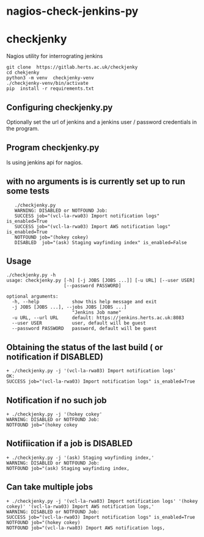 # nagios-check-jenkins-py
# checkjenky
Nagios utility for interrograting jenkins

```
git clone  https://gitlab.herts.ac.uk/checkjenky
cd chekjenky
python3 -m venv  checkjenky-venv
./checkjenky-venv/bin/activate
pip  install -r requirements.txt
```

##  Configuring checkjenky.py
Optionally set the url of jenkins and a jenkins user / password credentials in the program.
 
## Program checkjenky.py
Is using jenkins api for nagios.

##  with no arguments is is currently set up to run some tests

```
   ./checkjenky.py
   WARNING: DISABLED or NOTFOUND Job:
   SUCCESS job="(vcl-la-rwa03) Import notification logs" is_enabled=True
   SUCCESS job="(vcl-la-rwa03) Import AWS notification logs" is_enabled=True
   NOTFOUND job="(hokey cokey)
   DISABLED  job="(ask) Staging wayfinding index" is_enabled=False
```

##  Usage
```
./checkjenky.py -h
usage: checkjenky.py [-h] [-j JOBS [JOBS ...]] [-u URL] [--user USER]
                     [--password PASSWORD]

optional arguments:
  -h, --help            show this help message and exit
  -j JOBS [JOBS ...], --jobs JOBS [JOBS ...]
                        "Jenkins Job name"
  -u URL, --url URL     default: https://jenkins.herts.ac.uk:8083
  --user USER           user, default will be guest
  --password PASSWORD   password, default will be guest

```

##  Obtaining the status of the last  build ( or notification if DISABLED)
```
+ ./checkjenky.py -j '(vcl-la-rwa03) Import notification logs'
OK:
SUCCESS job="(vcl-la-rwa03) Import notification logs" is_enabled=True
```

##  Notification if no such job
```
+ ./checkjenky.py -j '(hokey cokey'
WARNING: DISABLED or NOTFOUND Job:
NOTFOUND job="(hokey cokey
```

##  Notifiication if a job is DISABLED
```
+ ./checkjenky.py -j '(ask) Staging wayfinding index,'
WARNING: DISABLED or NOTFOUND Job:
NOTFOUND job="(ask) Staging wayfinding index,
```

## Can take multiple jobs
```
+ ./checkjenky.py -j '(vcl-la-rwa03) Import notification logs' '(hokey cokey)' '(vcl-la-rwa03) Import AWS notification logs,'
WARNING: DISABLED or NOTFOUND Job:
SUCCESS job="(vcl-la-rwa03) Import notification logs" is_enabled=True
NOTFOUND job="(hokey cokey)
NOTFOUND job="(vcl-la-rwa03) Import AWS notification logs,
```

